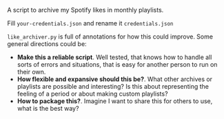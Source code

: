 A script to archive my Spotify likes in monthly playlists.

Fill `your-credentials.json` and rename it `credentials.json`

`like_archiver.py` is full of annotations for how this could improve. Some general directions could be:

- **Make this a reliable script**. Well tested, that knows how to handle all sorts of errors and situations, that is easy for another person to run on their own.
- **How flexible and expansive should this be?**. What other archives or playlists are possible and interesting? Is this about representing the feeling of a period or about making custom playlists?
- **How to package this?**. Imagine I want to share this for others to use, what is the best way?
